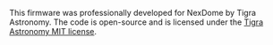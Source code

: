 This firmware was professionally developed for NexDome by Tigra Astronomy.
The code is open-source and is licensed under the [Tigra Astronomy MIT license][license].

[license]:	http://tigra.mit-license.org
